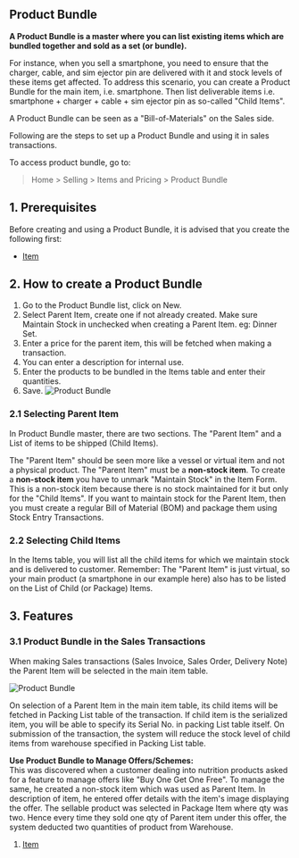 ## Product Bundle

**A Product Bundle is a master where you can list existing items which are bundled together and sold as a set (or bundle).**

For instance, when you sell a smartphone, you need to ensure that the charger, cable, and sim ejector pin are delivered with it and stock levels of these items get affected. To address this scenario, you can create a Product Bundle for the main item, i.e. smartphone. Then list deliverable items i.e. smartphone + charger + cable + sim ejector pin as so-called "Child Items".

A Product Bundle can be seen as a "Bill-of-Materials" on the Sales side.

Following are the steps to set up a Product Bundle and using it in sales transactions.

To access product bundle, go to:

> Home > Selling > Items and Pricing > Product Bundle

## 1\. Prerequisites

Before creating and using a Product Bundle, it is advised that you create the following first:

*   [Item](https://docs.erpnext.com/docs/v13/user/manual/en/stock/item)

## 2\. How to create a Product Bundle

1.  Go to the Product Bundle list, click on New.
2.  Select Parent Item, create one if not already created. Make sure Maintain Stock in unchecked when creating a Parent Item. eg: Dinner Set.
3.  Enter a price for the parent item, this will be fetched when making a transaction.
4.  You can enter a description for internal use.
5.  Enter the products to be bundled in the Items table and enter their quantities.
6.  Save. ![Product Bundle](https://docs.erpnext.com/files/product-bundle.png)

### 2.1 Selecting Parent Item

In Product Bundle master, there are two sections. The "Parent Item" and a List of items to be shipped (Child Items).

The "Parent Item" should be seen more like a vessel or virtual item and not a physical product. The "Parent Item" must be a **non-stock item**. To create a **non-stock item** you have to unmark "Maintain Stock" in the Item Form. This is a non-stock item because there is no stock maintained for it but only for the "Child Items". If you want to maintain stock for the Parent Item, then you must create a regular Bill of Material (BOM) and package them using Stock Entry Transactions.

### 2.2 Selecting Child Items

In the Items table, you will list all the child items for which we maintain stock and is delivered to customer. Remember: The "Parent Item" is just virtual, so your main product (a smartphone in our example here) also has to be listed on the List of Child (or Package) Items.

## 3\. Features

### 3.1 Product Bundle in the Sales Transactions

When making Sales transactions (Sales Invoice, Sales Order, Delivery Note) the Parent Item will be selected in the main item table.

![Product Bundle](https://docs.erpnext.com/files/product-bundle.gif)

On selection of a Parent Item in the main item table, its child items will be fetched in Packing List table of the transaction. If child item is the serialized item, you will be able to specify its Serial No. in packing List table itself. On submission of the transaction, the system will reduce the stock level of child items from warehouse specified in Packing List table.

**Use Product Bundle to Manage Offers/Schemes:**  
This was discovered when a customer dealing into nutrition products asked for a feature to manage offers like "Buy One Get One Free". To manage the same, he created a non-stock item which was used as Parent Item. In description of item, he entered offer details with the item's image displaying the offer. The sellable product was selected in Package Item where qty was two. Hence every time they sold one qty of Parent item under this offer, the system deducted two quantities of product from Warehouse.

1.  [Item](https://docs.erpnext.com/docs/v13/user/manual/en/stock/item)